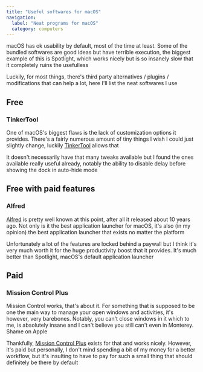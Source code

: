 ```yaml
---
title: "Useful softwares for macOS"
navigation:
  label: "Neat programs for macOS"
  category: computers
---
```


macOS has ok usability by default, most of the time at least. Some of the bundled softwares are good ideas but have terrible execution, the biggest example of this is Spotlight, which works nicely but is so insanely slow that it completely ruins the usefulless

Luckily, for most things, there's third party alternatives / plugins / modifications that can help a lot, here I'll list the neat softwares I use

## Free

### TinkerTool

One of macOS's biggest flaws is the lack of customization options it provides. There's a fairly numerous amount of tiny things I wish I could just slightly change, luckily [TinkerTool](https://www.bresink.com/osx/TinkerTool.html) allows that

It doesn't necessarily have that many tweaks available but I found the ones available really useful already, notably the ability to disable delay before showing the dock in auto-hide mode

## Free with paid features

### Alfred

[Alfred](https://www.alfredapp.com/) is pretty well known at this point, after all it released about 10 years ago. Not only is it the best application launcher for macOS, it's also (in my opinion) the best application launcher that exists no matter the platform

Unfortunately a lot of the features are locked behind a paywall but I think it's very much worth it for the huge productivity boost that it provides. It's much better than Spotlight, macOS's default application launcher

## Paid

### Mission Control Plus

Mission Control works, that's about it. For something that is supposed to be one the main way to manage your open windows and activities, it's however, very barebones. Notably, you can't close windows in it which to me, is absolutely insane and I can't believe you still can't even in Monterey. Shame on Apple

Thankfully, [Mission Control Plus](https://www.fadel.io/missioncontrolplus) exists for that and works nicely. However, it's paid but personally, I don't mind spending a bit of my money for a better workflow, but it's insulting to have to pay for such a small thing that should definitely be there by default
